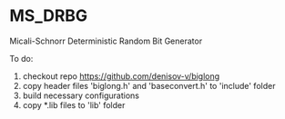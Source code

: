MS_DRBG
=======

Micali-Schnorr Deterministic Random Bit Generator

To do:
1) checkout repo https://github.com/denisov-v/biglong
2) copy header files 'biglong.h' and 'baseconvert.h' to 'include' folder
3) build necessary configurations
4) copy *.lib files to 'lib' folder

